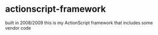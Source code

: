 # actionscript-framework
built in 2008/2009 this is my ActionScript framework that includes some vendor code

